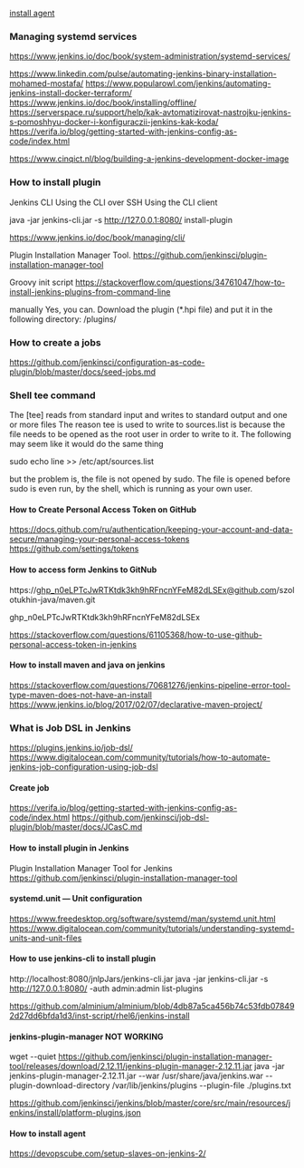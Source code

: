[install agent](https://github.com/culmat/vagrant.jenkins.slave)

### Managing systemd services
https://www.jenkins.io/doc/book/system-administration/systemd-services/

https://www.linkedin.com/pulse/automating-jenkins-binary-installation-mohamed-mostafa/
https://www.popularowl.com/jenkins/automating-jenkins-install-docker-terraform/
https://www.jenkins.io/doc/book/installing/offline/
https://serverspace.ru/support/help/kak-avtomatizirovat-nastrojku-jenkins-s-pomoshhyu-docker-i-konfiguraczii-jenkins-kak-koda/
https://verifa.io/blog/getting-started-with-jenkins-config-as-code/index.html

https://www.cinqict.nl/blog/building-a-jenkins-development-docker-image

### How to install plugin
Jenkins CLI
    Using the CLI over SSH
    Using the CLI client

java -jar jenkins-cli.jar -s http://127.0.0.1:8080/ install-plugin <name>

https://www.jenkins.io/doc/book/managing/cli/

Plugin Installation Manager Tool.
    https://github.com/jenkinsci/plugin-installation-manager-tool

Groovy init script
    https://stackoverflow.com/questions/34761047/how-to-install-jenkins-plugins-from-command-line

manually
    Yes, you can. Download the plugin (*.hpi file) and put it in the following directory:
    <jenkinsHome>/plugins/

### How to create a jobs

https://github.com/jenkinsci/configuration-as-code-plugin/blob/master/docs/seed-jobs.md

### Shell tee command

The [tee] reads from standard input and writes to standard output and one or more files
The reason tee is used to write to sources.list is because the file needs to be opened as the root user in order to write to it.
The following may seem like it would do the same thing

sudo echo line >> /etc/apt/sources.list

but the problem is, the file is not opened by sudo.
The file is opened before sudo is even run, by the shell, which is running as your own user.

#### How to Create Personal Access Token on GitHub
https://docs.github.com/ru/authentication/keeping-your-account-and-data-secure/managing-your-personal-access-tokens
https://github.com/settings/tokens

#### How to access form Jenkins to GitNub
https://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@github.com/szolotukhin-java/maven.git

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

https://stackoverflow.com/questions/61105368/how-to-use-github-personal-access-token-in-jenkins

#### How to install maven and java on jenkins

https://stackoverflow.com/questions/70681276/jenkins-pipeline-error-tool-type-maven-does-not-have-an-install
https://www.jenkins.io/blog/2017/02/07/declarative-maven-project/

### What is Job DSL in Jenkins

https://plugins.jenkins.io/job-dsl/
https://www.digitalocean.com/community/tutorials/how-to-automate-jenkins-job-configuration-using-job-dsl

#### Create job

https://verifa.io/blog/getting-started-with-jenkins-config-as-code/index.html
https://github.com/jenkinsci/job-dsl-plugin/blob/master/docs/JCasC.md

#### How to install plugin in Jenkins

Plugin Installation Manager Tool for Jenkins
https://github.com/jenkinsci/plugin-installation-manager-tool

#### systemd.unit — Unit configuration

https://www.freedesktop.org/software/systemd/man/systemd.unit.html
https://www.digitalocean.com/community/tutorials/understanding-systemd-units-and-unit-files

#### How to use jenkins-cli to install plugin

http://localhost:8080/jnlpJars/jenkins-cli.jar
java -jar jenkins-cli.jar -s http://127.0.0.1:8080/ -auth admin:admin list-plugins

https://github.com/alminium/alminium/blob/4db87a5ca456b74c53fdb078492d27dd6bfda1d3/inst-script/rhel6/jenkins-install

#### jenkins-plugin-manager NOT WORKING

wget --quiet https://github.com/jenkinsci/plugin-installation-manager-tool/releases/download/2.12.11/jenkins-plugin-manager-2.12.11.jar
java -jar jenkins-plugin-manager-2.12.11.jar --war /usr/share/java/jenkins.war --plugin-download-directory /var/lib/jenkins/plugins --plugin-file ./plugins.txt

https://github.com/jenkinsci/jenkins/blob/master/core/src/main/resources/jenkins/install/platform-plugins.json

#### How to install agent 

https://devopscube.com/setup-slaves-on-jenkins-2/